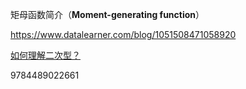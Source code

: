 矩母函数简介（**Moment-generating function**） 

https://www.datalearner.com/blog/1051508471058920



[如何理解二次型？](https://blog.csdn.net/ccnt_2012/article/details/84784311) 

9784489022661